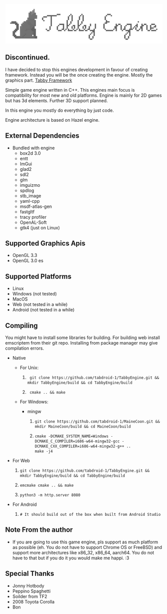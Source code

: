 
![TabbyEngine](/resources/logo/Tabby_Engine_Logo_And_Name_1024X256.png?raw=true "TabbyEngine")

## Discontinued.
I have decided to stop this engines development in favour of creating framework.
Instead you will be the once creating the engine. Mostly the graphics part. 
[Tabby Framework](https://github.com/tabdroid-1/tabby-framework)

Simple game engine written in C++.
This engines main focus is compatibility for most new and old platforms.
Engine is mainly for 2D games but has 3d elements. Further 3D support planned.

In this engine you mostly do everything by just code.

Engine architecture is based on Hazel engine.

External Dependencies
-------------------
- Bundled with engine
  - box2d 3.0
  - entt
  - ImGui
  - glad2
  - sdl2 
  - glm
  - imguizmo
  - spdlog
  - stb_image
  - yaml-cpp
  - msdf-atlas-gen
  - fastgltf
  - tracy profiler
  - OpenAL-Soft 
  - gtk4 (just on Linux) 

Supported Graphics Apis
-----------------------
- OpenGL 3.3
- OpenGL 3.0 es

Supported Platforms
-------------------
- Linux
- Windows (not tested)
- MacOS
- Web (not tested in a while)
- Android (not tested in a while)

Compiling
---------

You might have to install some libraries for building.
For building web install emscriptem from their git repo. Installing from package manager may give compilation errors.

- Native
  - For Unix:  

    1. ```shell
        git clone https://github.com/tabdroid-1/TabbyEngine.git && mkdir TabbyEngine/build && cd TabbyEngine/build
        ```

    2. ```shell
        cmake .. && make
        ```
    
  - For Windows:  
    - mingw 
     
      1. ```shell
         git clone https://github.com/tabdroid-1/MaineCoon.git && mkdir MaineCoon/build && cd MaineCoon/build
          ```
      2. ```shell
         cmake -DCMAKE_SYSTEM_NAME=Windows -DCMAKE_C_COMPILER=i686-w64-mingw32-gcc -DCMAKE_CXX_COMPILER=i686-w64-mingw32-g++ ..
         make -j4
          ```

- For Web 

  1. ```shell
     git clone https://github.com/tabdroid-1/TabbyEngine.git && mkdir TabbyEngine/build && cd TabbyEngine/build
     ```

  2. ```shell
     emcmake cmake .. && make
     ```

  3. ```shell
     python3 -m http.server 8080
     ```
     
- For Android 

  1. ```shell
     # It should build out of the box when built from Android Studio
     ```



Note From the author
 --------------------
- If you are going to use this game engine, pls support as much platform as possible (eh. You do not have to support Chrome OS or FreeBSD) and support more architectures like x86_32, x86_64, aarch64. You do not have to that but if you do it you would make me happi. :3

Special Thanks
 --------------
- Jonny Hotbody
- Peppino Spaghetti
- Soilder from TF2
- 2008 Toyota Corolla
- Bon
